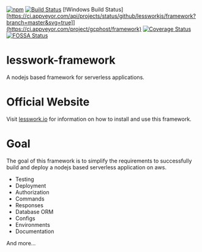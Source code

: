 [![npm](https://img.shields.io/npm/v/lesswork-framework.svg)](https://www.npmjs.com/package/lesswork-framework)
[![Build Status](https://travis-ci.org/lessworkjs/framework.svg?branch=master)](https://travis-ci.org/lessworkjs/framework)
[!Windows Build Status][https://ci.appveyor.com/api/projects/status/github/lessworkjs/framework?branch=master&svg=true]](https://ci.appveyor.com/project/gcphost/framework)
[![Coverage Status](https://coveralls.io/repos/github/lessworkjs/framework/badge.svg?branch=master)](https://coveralls.io/github/lessworkjs/framework?branch=master)
[![FOSSA Status](https://app.fossa.io/api/projects/git%2Bgithub.com%2Flessworkjs%2Fframework.svg?type=shield)](https://app.fossa.io/projects/git%2Bgithub.com%2Flessworkjs%2Fframework?ref=badge_shield)

# lesswork-framework
A nodejs based framework for serverless applications.

# Official Website
Visit [lesswork.io](https://lesswork.io) for information on how to install and use this framework.

# Goal
The goal of this framework is to simplify the requirements to successfully build and deploy a nodejs based serverless application on aws.

* Testing
* Deployment
* Authorization
* Commands
* Responses 
* Database ORM
* Configs
* Environments
* Documentation

And more...